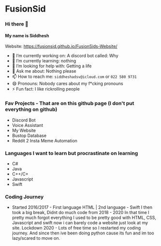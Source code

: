 # FusionSid

### Hi there 👋

#### My name is Siddhesh

Website: https://fusionsid.github.io/FusionSids-Website/

- 🔭 I’m currently working on: A discord bot called: Why
- 🌱 I’m currently learning: nothing
- 🤔 I’m looking for help with: Getting a life
- 💬 Ask me about: Nothing please
- 📫 How to reach me: ```siddheshadsv@icloud.com``` or ```022 580 9731```
- 😄 Pronouns: Nobody cares about my f*cking pronouns
- ⚡ Fun fact: I like rickrolling people

### Fav Projects - That are on this github page (I don't put everything on github)
- Discord Bot
- Voice Assistant
- My Website
- Bustop Database
- Reddit 2 Insta Meme Automation


### Languages I want to learn but procrastinate on learning
- C#
- Java
- C++/C+
- Javascript
- Swift

### Coding Journey
- Started 2016/2017 - First language HTML | 2nd language - Swift
I then took a big break, Didnt do much code from 2018 - 2020
In that time I pretty much forgot everything
I used to be pretty good with HTML, CSS, Javascript and swift now i can barely code a website just look at my site.
Lockdown 2020 - Lots of free time so I restarted my coding journey.
And since then ive been doing python cause its fun and im too lazy/scared to move on.
